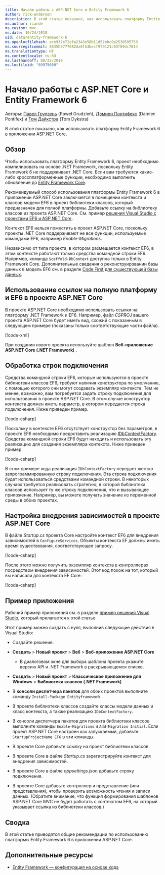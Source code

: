 ```yaml
---
title: Начало работы с ASP.NET Core и Entity Framework 6
author: rick-anderson
description: В этой статье показано, как использовать платформу Entity Framework 6 в приложении ASP.NET Core.
ms.author: riande
ms.custom: mvc
ms.date: 10/24/2018
uid: data/entity-framework-6
ms.openlocfilehash: ace937e72efa2343e50b11d52ebc0a2530505758
ms.sourcegitcommit: 8835b6777682da6fb3becf9f9121c03f89dc7614
ms.translationtype: HT
ms.contentlocale: ru-RU
ms.lasthandoff: 08/22/2019
ms.locfileid: "69975600"
---
```

# <a name="get-started-with-aspnet-core-and-entity-framework-6"></a>Начало работы с ASP.NET Core и Entity Framework 6

Авторы: [Павел Грудзень](https://github.com/pgrudzien12) (Paweł Grudzień), [Дэмиен Понтифекс](https://github.com/DamienPontifex) (Damien Pontifex) и [Том Дайкстра](https://github.com/tdykstra) (Tom Dykstra)

В этой статье показано, как использовать платформу Entity Framework 6 в приложении ASP.NET Core.

## <a name="overview"></a>Обзор

Чтобы использовать платформу Entity Framework 6, проект необходимо компилировать на основе .NET Framework, поскольку Entity Framework 6 не поддерживает .NET Core. Если вам требуются какие-либо кроссплатформенные функции, необходимо выполнить обновление до [Entity Framework Core](/ef/).

Рекомендуемый способ использования платформы Entity Framework 6 в приложении ASP.NET Core заключается в помещении контекста и классов модели EF6 в проект библиотеки классов, который предназначен для полной платформы. Добавьте ссылку на библиотеку классов из проекта ASP.NET Core. См. пример [решения Visual Studio с проектами EF6 и ASP.NET Core](https://github.com/aspnet/AspNetCore.Docs/tree/master/aspnetcore/data/entity-framework-6/sample/).

Контекст EF6 нельзя поместить в проект ASP.NET Core, поскольку проекты .NET Core поддерживают не все функции, используемые командами EF6, например *Enable-Migrations*.

Независимо от типа проекта, в котором размещается контекст EF6, в этом контексте работают только средства командной строки EF6. Например, команда `Scaffold-DbContext` доступна только в Entity Framework Core. Дополнительные сведения о реконструировании базы данных в модель EF6 см. в разделе [Code First для существующей базы данных](https://msdn.microsoft.com/jj200620).

## <a name="reference-full-framework-and-ef6-in-the-aspnet-core-project"></a>Использование ссылок на полную платформу и EF6 в проекте ASP.NET Core

В проекте ASP.NET Core необходимо использовать ссылки на платформу .NET Framework и EF6. Например, файл *CSPROJ* вашего проекта ASP.NET Core будет иметь вид, схожий с показанным в следующем примере (показаны только соответствующие части файла).

[!code-xml[](entity-framework-6/sample/MVCCore/MVCCore.csproj?range=3-9&highlight=2)]

При создании нового проекта используйте шаблон **Веб-приложение ASP.NET Core (.NET Framework)** .

## <a name="handle-connection-strings"></a>Обработка строк подключения

Средства командной строки EF6, которые используются в проекте библиотеки классов EF6, требуют наличия конструктора по умолчанию, с помощью которого они могут создавать экземпляр контекста. Тем не менее, возможно, вам потребуется задать строку подключения для использования в проекте ASP.NET Core. В этом случае конструктор контекста должен иметь параметр, в котором передается строка подключения. Ниже приведен пример.

[!code-csharp[](entity-framework-6/sample/EF6/SchoolContext.cs?name=snippet_Constructor)]

Поскольку в контексте EF6 отсутствует конструктор без параметров, в проекте EF6 необходимо предоставить реализацию [IDbContextFactory](https://msdn.microsoft.com/library/hh506876). Средства командной строки EF6 будут находить и использовать эту реализацию для создания экземпляра контекста. Ниже приведен пример.

[!code-csharp[](entity-framework-6/sample/EF6/SchoolContextFactory.cs?name=snippet_IDbContextFactory)]

В этом примере кода реализация `IDbContextFactory` передает жестко запрограммированную строку подключения. Эта строка подключения будет использоваться средствами командной строки. В некоторых случаях требуется реализовать стратегию, в которой библиотека классов использует ту же строку подключения, что и вызывающее приложение. Например, вы можете получать значение из переменной среды в обоих проектах.

## <a name="set-up-dependency-injection-in-the-aspnet-core-project"></a>Настройка внедрения зависимостей в проекте ASP.NET Core

В файле *Startup.cs* проекта Core настройте контекст EF6 для внедрения зависимостей в `ConfigureServices`. Объекты контекста EF должны иметь время существования, соответствующее запросу.

[!code-csharp[](entity-framework-6/sample/MVCCore/Startup.cs?name=snippet_ConfigureServices&highlight=5)]

После этого можно получить экземпляр контекста в контроллерах посредством внедрения зависимостей. Этот код похож на тот, который вы написали для контекста EF Core:

[!code-csharp[](entity-framework-6/sample/MVCCore/Controllers/StudentsController.cs?name=snippet_ContextInController)]

## <a name="sample-application"></a>Пример приложения

Рабочий пример приложения см. в разделе [пример решения Visual Studio](https://github.com/aspnet/AspNetCore.Docs/tree/master/aspnetcore/data/entity-framework-6/sample/), который прилагается к этой статье.

Этот пример можно создать с нуля, выполнив следующие действия в Visual Studio:

* Создайте решение.

* **Создать** > **Новый проект** > **Веб** > **Веб-приложение ASP.NET Core**
  * В диалоговом окне для выбора шаблона проекта укажите версию API и .NET Framework в раскрывающемся списке.

* **Создать** > **Новый проект** > **Классическое приложение для Windows** > **Библиотека классов (.NET Framework)**

* В **консоли диспетчера пакетов** для обоих проектов выполните команду `Install-Package Entityframework`.

* В проекте библиотеки классов создайте классы модели данных и класс контекста, а также реализацию `IDbContextFactory`.

* В консоли диспетчера пакетов для проекта библиотеки классов выполните команды `Enable-Migrations` и `Add-Migration Initial`. Если проект ASP.NET Core настроен как запускаемый, добавьте `-StartupProjectName EF6` в эти команды.

* В проекте Core добавьте ссылку на проект библиотеки классов.

* В проекте Core в файле *Startup.cs* зарегистрируйте контекст для внедрения зависимостей.

* В проекте Core в файле *appsettings.json* добавьте строку подключения.

* В проекте Core добавьте контроллер и представление (или представления), чтобы проверить возможность чтения и записи данных. (Обратите внимание, что функция формирования шаблонов ASP.NET Core MVC не будет работать с контекстом EF6, на который указывает ссылка из библиотеки классов.)

## <a name="summary"></a>Сводка

В этой статье приводятся общие рекомендации по использованию платформы Entity Framework 6 в приложении ASP.NET Core.

## <a name="additional-resources"></a>Дополнительные ресурсы

* [Entity Framework — конфигурация на основе кода](https://msdn.microsoft.com/data/jj680699.aspx)
